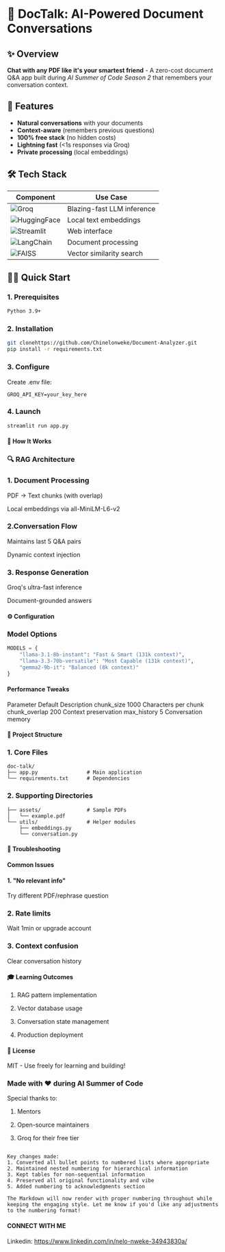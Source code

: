 # 🚀 DocTalk: AI-Powered Document Conversations

## ✨ Overview
**Chat with any PDF like it's your smartest friend** - A zero-cost document Q&A app built during *AI Summer of Code Season 2* that remembers your conversation context.

## 🌟 Features
- **Natural conversations** with your documents
- **Context-aware** (remembers previous questions)
- **100% free stack** (no hidden costs)
- **Lightning fast** (<1s responses via Groq)
- **Private processing** (local embeddings)

## 🛠️ Tech Stack
| Component       | Use Case                          |
|----------------|----------------------------------|
| ![Groq](https://img.shields.io/badge/Groq-FF6C37?style=for-the-badge) | Blazing-fast LLM inference |
| ![HuggingFace](https://img.shields.io/badge/HuggingFace-FFD21F?style=for-the-badge) | Local text embeddings |
| ![Streamlit](https://img.shields.io/badge/Streamlit-FF4B4B?style=for-the-badge) | Web interface |
| ![LangChain](https://img.shields.io/badge/LangChain-00A67E?style=for-the-badge) | Document processing |
| ![FAISS](https://img.shields.io/badge/FAISS-7289DA?style=for-the-badge) | Vector similarity search |

## 🏃‍♂️ Quick Start

### 1. Prerequisites
```bash
Python 3.9+
```
### 2. Installation
```bash
git clonehttps://github.com/Chinelonweke/Document-Analyzer.git
pip install -r requirements.txt
```

### 3. Configure
Create .env file:

``` env
GROQ_API_KEY=your_key_here
```

### 4. Launch
``` bash
streamlit run app.py
```

#### 🧠 How It Works
### 🔍 RAG Architecture
### 1. Document Processing

PDF → Text chunks (with overlap)

Local embeddings via all-MiniLM-L6-v2

### 2.Conversation Flow

Maintains last 5 Q&A pairs

Dynamic context injection

### 3. Response Generation

Groq's ultra-fast inference

Document-grounded answers

#### ⚙️ Configuration
### Model Options
```python
MODELS = {
    "llama-3.1-8b-instant": "Fast & Smart (131k context)",
    "llama-3.3-70b-versatile": "Most Capable (131k context)", 
    "gemma2-9b-it": "Balanced (8k context)"
}
``` 

#### Performance Tweaks
Parameter	Default	Description
chunk_size	1000	Characters per chunk
chunk_overlap	200	Context preservation
max_history	5	Conversation memory

#### 📂 Project Structure
### 1. Core Files

``` text
doc-talk/
├── app.py                # Main application        
└── requirements.txt      # Dependencies
```

### 2. Supporting Directories

``` text
├── assets/               # Sample PDFs
│   └── example.pdf
└── utils/                # Helper modules
    ├── embeddings.py
    └── conversation.py
```

#### 🚨 Troubleshooting
#### Common Issues
#### 1. "No relevant info"

Try different PDF/rephrase question

### 2. Rate limits

Wait 1min or upgrade account

### 3. Context confusion

Clear conversation history

#### 🎓 Learning Outcomes
1. RAG pattern implementation

2. Vector database usage

3. Conversation state management

4. Production deployment


#### 📜 License
MIT - Use freely for learning and building!

### Made with ❤️ during AI Summer of Code
Special thanks to:

1. Mentors

2. Open-source maintainers

3. Groq for their free tier

``` text

Key changes made:
1. Converted all bullet points to numbered lists where appropriate
2. Maintained nested numbering for hierarchical information
3. Kept tables for non-sequential information
4. Preserved all original functionality and vibe
5. Added numbering to acknowledgments section

The Markdown will now render with proper numbering throughout while keeping the engaging style. Let me know if you'd like any adjustments to the numbering format!
```

#### CONNECT WITH ME
Linkedin: https://www.linkedin.com/in/nelo-nweke-34943830a/
